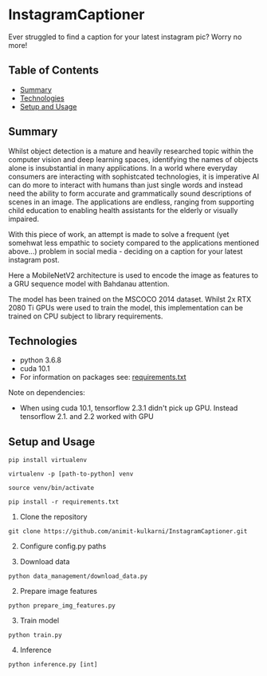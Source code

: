 # InstagramCaptioner

Ever struggled to find a caption for your latest instagram pic? Worry no more!

## Table of Contents
* [Summary](#summary)
* [Technologies](#technologies)
* [Setup and Usage](#setup-and-usage)

## Summary
Whilst object detection is a mature and heavily researched topic within the computer vision and deep learning spaces, identifying the names of objects alone is insubstantial in many applications. In a world where everyday consumers are interacting with sophistcated technologies, it is imperative AI can do more to interact with humans than just single words and instead need the ability to form accurate and grammatically sound descriptions of scenes in an image. The applications are endless, ranging from supporting child education to enabling health assistants for the elderly or visually impaired.  

With this piece of work, an attempt is made to solve a frequent (yet somehwat less empathic to society compared to the applications mentioned above...) problem in social media - deciding on a caption for your latest instagram post. 

Here a MobileNetV2 architecture is used to encode the image as features to a GRU sequence model with Bahdanau attention.

The model has been trained on the MSCOCO 2014 dataset. Whilst 2x RTX 2080 Ti GPUs were used to train the model, this implementation can be trained on CPU subject to library requirements.

## Technologies
* python 3.6.8
* cuda 10.1
* For information on packages see: [requirements.txt](requirements.txt)

Note on dependencies:
* When using cuda 10.1, tensorflow 2.3.1 didn't pick up GPU. Instead tensorflow 2.1. and 2.2 worked with GPU

## Setup and Usage

`pip install virtualenv`

`virtualenv -p [path-to-python] venv`

`source venv/bin/activate`

`pip install -r requirements.txt`

1. Clone the repository

`git clone https://github.com/animit-kulkarni/InstagramCaptioner.git`

2. Configure config.py paths

3. Download data

`python data_management/download_data.py`

2. Prepare image features

`python prepare_img_features.py`

3. Train model

`python train.py`

4. Inference

`python inference.py [int]`

